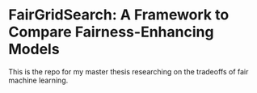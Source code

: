 # FairGridSearch: A Framework to Compare Fairness-Enhancing Models
This is the repo for my master thesis researching on the tradeoffs of fair machine learning.
